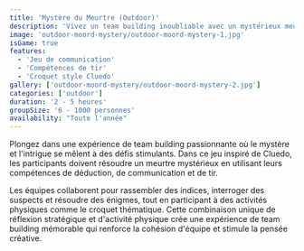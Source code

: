```yaml
---
title: 'Mystère du Meurtre (Outdoor)'
description: 'Vivez un team building inoubliable avec un mystérieux meurtre dans le style Cluedo!'
image: 'outdoor-moord-mystery/outdoor-moord-mystery-1.jpg'
isGame: true
features:
  - 'Jeu de communication'
  - 'Compétences de tir'
  - 'Croquet style Cluedo'
gallery: ['outdoor-moord-mystery/outdoor-moord-mystery-2.jpg']
categories: ['outdoor']
duration: '2 - 5 heures'
groupSize: '6 - 1000 personnes'
availability: "Toute l'année"
---
```


Plongez dans une expérience de team building passionnante où le mystère et l'intrigue se mêlent à des défis stimulants. Dans ce jeu inspiré de Cluedo, les participants doivent résoudre un meurtre mystérieux en utilisant leurs compétences de déduction, de communication et de tir.

Les équipes collaborent pour rassembler des indices, interroger des suspects et résoudre des énigmes, tout en participant à des activités physiques comme le croquet thématique. Cette combinaison unique de réflexion stratégique et d'activité physique crée une expérience de team building mémorable qui renforce la cohésion d'équipe et stimule la pensée créative.
